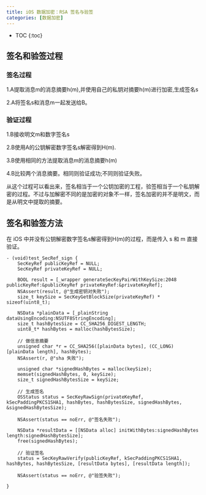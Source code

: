 ```yaml
---
title: iOS 数据加密：RSA 签名与验签
categories: [数据加密]
---
```


- TOC
{:toc}

## 签名和验签过程
### 签名过程

1.A提取消息m的消息摘要h(m),并使用自己的私钥对摘要h(m)进行加密,生成签名s

2.A将签名s和消息m一起发送给B。

### 验证过程

1.B接收明文m和数字签名s

2.B使用A的公钥解密数字签名s解密得到H(m).

3.B使用相同的方法提取消息m的消息摘要h(m)

4.B比较两个消息摘要。相同则验证成功;不同则验证失败。

从这个过程可以看出来，签名相当于一个公钥加密的工程，验签相当于一个私钥解密的过程。不过与加解密不同的是加密的对象不一样，签名加密的并不是明文，而是从明文中提取的摘要。

## 签名和验签方法

在 iOS 中并没有公钥解密数字签名s解密得到H(m)的过程，而是传入 s 和 m 直接验证。

```
- (void)test_SecRef_sign {
    SecKeyRef publicKeyRef = NULL;
    SecKeyRef privateKeyRef = NULL;

    BOOL result = [_wrapper generateSecKeyPairWithKeySize:2048 publicKeyRef:&publicKeyRef privateKeyRef:&privateKeyRef];
    NSAssert(result, @"生成密钥对失败");
    size_t keySize = SecKeyGetBlockSize(privateKeyRef) * sizeof(uint8_t);

    NSData *plainData = [_plainString dataUsingEncoding:NSUTF8StringEncoding];
    size_t hashBytesSize = CC_SHA256_DIGEST_LENGTH;
    uint8_t* hashBytes = malloc(hashBytesSize);

    // 做信息摘要
    unsigned char *r = CC_SHA256([plainData bytes], (CC_LONG)[plainData length], hashBytes);
    NSAssert(r, @"sha 失败");

    unsigned char *signedHashBytes = malloc(keySize);
    memset(signedHashBytes, 0, keySize);
    size_t signedHashBytesSize = keySize;

    // 生成签名
    OSStatus status = SecKeyRawSign(privateKeyRef, kSecPaddingPKCS1SHA1, hashBytes, hashBytesSize, signedHashBytes, &signedHashBytesSize);

    NSAssert(status == noErr, @"签名失败");

    NSData *resultData = [[NSData alloc] initWithBytes:signedHashBytes length:signedHashBytesSize];
    free(signedHashBytes);

    // 验证签名
    status = SecKeyRawVerify(publicKeyRef, kSecPaddingPKCS1SHA1,  hashBytes, hashBytesSize, [resultData bytes], [resultData length]);

    NSAssert(status == noErr, @"验签失败");

}
```
